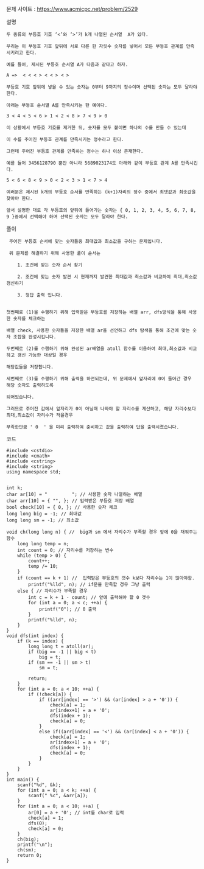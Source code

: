 문제 사이트 : https://www.acmicpc.net/problem/2529

설명

    두 종류의 부등호 기호 ‘<’와 ‘>’가 k개 나열된 순서열  A가 있다. 
    
    우리는 이 부등호 기호 앞뒤에 서로 다른 한 자릿수 숫자를 넣어서 모든 부등호 관계를 만족시키려고 한다. 
    
    예를 들어, 제시된 부등호 순서열 A가 다음과 같다고 하자. 

    A =>  < < < > < < > < >

    부등호 기호 앞뒤에 넣을 수 있는 숫자는 0부터 9까지의 정수이며 선택된 숫자는 모두 달라야 한다. 
    
    아래는 부등호 순서열 A를 만족시키는 한 예이다. 

    3 < 4 < 5 < 6 > 1 < 2 < 8 > 7 < 9 > 0

    이 상황에서 부등호 기호를 제거한 뒤, 숫자를 모두 붙이면 하나의 수를 만들 수 있는데 
    
    이 수를 주어진 부등호 관계를 만족시키는 정수라고 한다. 
    
    그런데 주어진 부등호 관계를 만족하는 정수는 하나 이상 존재한다. 
    
    예를 들어 3456128790 뿐만 아니라 5689023174도 아래와 같이 부등호 관계 A를 만족시킨다. 

    5 < 6 < 8 < 9 > 0 < 2 < 3 > 1 < 7 > 4

    여러분은 제시된 k개의 부등호 순서를 만족하는 (k+1)자리의 정수 중에서 최댓값과 최솟값을 찾아야 한다. 
    
    앞서 설명한 대로 각 부등호의 앞뒤에 들어가는 숫자는 { 0, 1, 2, 3, 4, 5, 6, 7, 8, 9 }중에서 선택해야 하며 선택된 숫자는 모두 달라야 한다. 



풀이

     주어진 부등호 순서에 맞는 숫자들중 최대값과 최소값을 구하는 문제입니다.

     위 문제를 해결하기 위해 사용한 풀이 순서는 

        1. 조건에 맞는 숫자 순서 찾기

        2. 조건에 맞는 숫자 발견 시 현재까지 발견한 최대값과 최소값과 비교하여 최대,최소값 갱신하기

        3. 정답 출력 입니다.


    첫번째로 (1)을 수행하기 위해 입력받은 부등호를 저장하는 배열 arr, dfs방식을 통해 사용한 숫자를 체크하는

    배열 check, 사용한 숫자들을 저장한 배열 ar을 선언하고 dfs 탐색을 통해 조건에 맞는 숫자 조합을 완성시킵니다.

    두번째로 (2)를 수행하기 위해 완성된 ar배열을 atoll 함수를 이용하여 최대,최소값과 비교하고 갱신 가능한 대상일 경우

    해당값들을 저장합니다.

    세번째로 (3)를 수행하기 위해 출력을 하면되는데, 위 문제에서 앞자리에 0이 들어간 경우 해당 숫자도 출력하도록

    되어있습니다.

    그러므로 주어진 값에서 앞자리가 0이 아닐때 나와야 할 자리수를 계산하고, 해당 자리수보다 최대,최소값이 자리수가 적을경우

    부족한만큼 ' 0  ' 을 미리 출력하여 준비하고 값을 출력하여 답을 출력시켰습니다.



코드

    #include <cstdio>
    #include <cmath>
    #include <cstring>
    #include <string>
    using namespace std;


    int k;
    char ar[10] = "         "; // 사용한 숫자 나열하는 배열
    char arr[10] = { "", }; // 입력받은 부등호 저장 배열
    bool check[10] = { 0, }; // 사용한 숫자 체크
    long long big = -1; // 최대값
    long long sm = -1; // 최소값

    void ch(long long n) { //  big과 sm 에서 자리수가 부족할 경우 앞에 0을 채워주는 함수
        long long temp = n; 
        int count = 0; // 자리수를 저장하는 변수
        while (temp > 0) {
            count++;
            temp /= 10; 
        }
        if (count == k + 1) //  입력받은 부등호의 갯수 k보다 자리수는 1이 많아야함.
            printf("%lld", n); // if문을 만족할 경우 그냥 출력
        else { // 자리수가 부족할 경우 
            int c = k + 1 - count; // 앞에 출력해야 할 0 갯수 
            for (int a = 0; a < c; ++a) {
                printf("0"); // 0 출력
            }
            printf("%lld", n);
        }
    }
    void dfs(int index) {
        if (k == index) {
            long long t = atoll(ar);
            if (big == -1 || big < t)
                big = t;
            if (sm == -1 || sm > t)
                sm = t;

            return;
        }
        for (int a = 0; a < 10; ++a) {
            if (!check[a]) {
                if ((arr[index] == '>') && (ar[index] > a + '0')) {
                    check[a] = 1;
                    ar[index+1] = a + '0';
                    dfs(index + 1);
                    check[a] = 0;
                }
                else if((arr[index] == '<') && (ar[index] < a + '0')) {
                    check[a] = 1;
                    ar[index+1] = a + '0';
                    dfs(index + 1);
                    check[a] = 0;
                }
            }
        }
    }
    int main() {
        scanf("%d", &k);
        for (int a = 0; a < k; ++a) {
            scanf(" %c", &arr[a]);
        }
        for (int a = 0; a < 10; ++a) {
            ar[0] = a + '0'; // int를 char로 입력
            check[a] = 1;
            dfs(0);
            check[a] = 0;
        }
        ch(big);
        printf("\n");
        ch(sm);
        return 0;
    }

